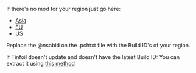 If there's no mod for your region just go here:

- [Asia](https://tinfoil.io/Title/0100F4401940A000)
- [EU](https://tinfoil.io/Title/01004800197F0000)
- [US](https://tinfoil.io/Title/0100149019460000)

Replace the @nsobid on the .pchtxt file with the Build ID's of your region.

If Tinfoil doesn't update and doesn't have the latest Build ID: You can extract it using [this method](https://youtu.be/d1XWoEgAgrU) 
